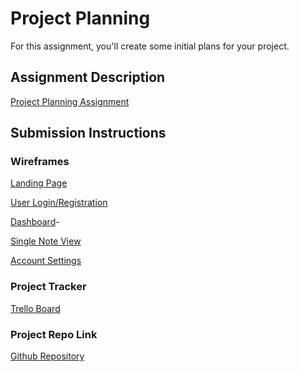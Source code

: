# Project Planning
For this assignment, you'll create some initial plans for your project.

## Assignment Description
[Project Planning Assignment](https://education.launchcode.org/liftoff/modules/assignments/project-planning)

## Submission Instructions

### Wireframes
[Landing Page](https://files.slack.com/files-pri/T0221R8486Q-F02RVSCFZ5G/secret_note_mvp_wireframe_-_view_1.png)

[User Login/Registration](https://files.slack.com/files-pri/T0221R8486Q-F02RF8F1R7H/secret_note_mvp_wireframe_-_view_2.png)

[Dashboard](https://files.slack.com/files-pri/T0221R8486Q-F02SKJKN3U0/secret_note_mvp_wireframe_-_view_3.png)-

[Single Note View](https://files.slack.com/files-pri/T0221R8486Q-F02RY5NNZ6Y/secret_note_mvp_wireframe_-_view_4.png)

[Account Settings](https://files.slack.com/files-pri/T0221R8486Q-F02RSUNJS5T/secret_note_mvp_wireframe_-_view_5.png)

### Project Tracker

[Trello Board](https://trello.com/b/3SGroVjV/secret-note)

### Project Repo Link

[Github Repository](https://github.com/LaunchCodeLiftoffProjects/secret-note)
